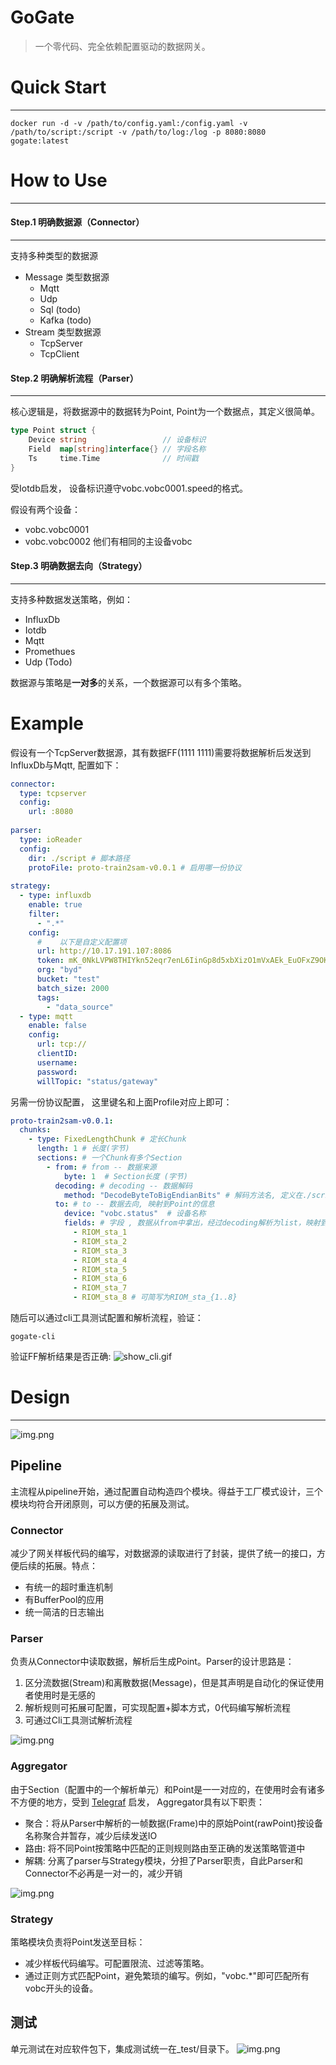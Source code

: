 # GoGate

> 一个零代码、完全依赖配置驱动的数据网关。


# Quick Start

---
```shell
docker run -d -v /path/to/config.yaml:/config.yaml -v /path/to/script:/script -v /path/to/log:/log -p 8080:8080 gogate:latest
```

# How to Use

---
#### Step.1 明确数据源（Connector）

---
支持多种类型的数据源
- Message 类型数据源
    - Mqtt
    - Udp
    - Sql (todo)
    - Kafka (todo)
- Stream 类型数据源
    - TcpServer
    - TcpClient
  
#### Step.2 明确解析流程（Parser）

---
核心逻辑是，将数据源中的数据转为Point, Point为一个数据点，其定义很简单。
```go
type Point struct {
    Device string                 // 设备标识
    Field  map[string]interface{} // 字段名称
    Ts     time.Time              // 时间戳
}
```
受Iotdb启发， 设备标识遵守vobc.vobc0001.speed的格式。

假设有两个设备：
- vobc.vobc0001
- vobc.vobc0002
他们有相同的主设备vobc
#### Step.3 明确数据去向（Strategy）

---
支持多种数据发送策略，例如：
- InfluxDb
- Iotdb
- Mqtt
- Promethues
- Udp (Todo)

数据源与策略是**一对多**的关系，一个数据源可以有多个策略。

# Example
假设有一个TcpServer数据源，其有数据FF(1111 1111)需要将数据解析后发送到InfluxDb与Mqtt, 配置如下：
```yaml
connector:
  type: tcpserver
  config:
    url: :8080
    
parser:
  type: ioReader
  config:
    dir: ./script # 脚本路径
    protoFile: proto-train2sam-v0.0.1 # 启用哪一份协议
    
strategy:
  - type: influxdb
    enable: true
    filter: 
      - ".*"
    config:
      #    以下是自定义配置项
      url: http://10.17.191.107:8086
      token: mK_0NkLVPW8THIYkn52eqr7enL6IinGp8d5xbXizO1mVxAEk_EuOFxZ9OKWYcwVgi2XmogD6iPcO9KQ8ToVvtQ==
      org: "byd"
      bucket: "test"
      batch_size: 2000
      tags:
        - "data_source"
  - type: mqtt
    enable: false
    config:
      url: tcp://
      clientID:
      username:
      password:
      willTopic: "status/gateway"
```
另需一份协议配置， 这里键名和上面Profile对应上即可：
```yaml
proto-train2sam-v0.0.1:
  chunks:
    - type: FixedLengthChunk # 定长Chunk
      length: 1 # 长度(字节)
      sections: # 一个Chunk有多个Section
        - from: # from -- 数据来源
            byte: 1  # Section长度 (字节)
          decoding: # decoding -- 数据解码
            method: "DecodeByteToBigEndianBits" # 解码方法名, 定义在./script下， 反射读取
          to: # to -- 数据去向, 映射到Point的信息
            device: "vobc.status"  # 设备名称
            fields: # 字段 , 数据从from中拿出，经过decoding解析为list，映射到fields中
              - RIOM_sta_1 
              - RIOM_sta_2
              - RIOM_sta_3
              - RIOM_sta_4
              - RIOM_sta_5
              - RIOM_sta_6
              - RIOM_sta_7
              - RIOM_sta_8 # 可简写为RIOM_sta_{1..8}
```

随后可以通过cli工具测试配置和解析流程，验证：
```shell
gogate-cli
```
验证FF解析结果是否正确: 
![show_cli.gif](./_asset/show_cli.gif) 

# Design

---
![img.png](./_asset/img_3.png)

## Pipeline

主流程从pipeline开始，通过配置自动构造四个模块。得益于工厂模式设计，三个模块均符合开闭原则，可以方便的拓展及测试。

### Connector

减少了网关样板代码的编写，对数据源的读取进行了封装，提供了统一的接口，方便后续的拓展。特点：

- 有统一的超时重连机制
- 有BufferPool的应用
- 统一简洁的日志输出

### Parser

负责从Connector中读取数据，解析后生成Point。Parser的设计思路是：
1. 区分流数据(Stream)和离散数据(Message)，但是其声明是自动化的保证使用者使用时是无感的
2. 解析规则可拓展可配置，可实现配置+脚本方式，0代码编写解析流程
3. 可通过Cli工具测试解析流程

![img.png](./_asset/img_5.png)


### Aggregator

由于Section（配置中的一个解析单元）和Point是一一对应的，在使用时会有诸多不方便的地方，受到 [Telegraf](https://www.influxdata.com/time-series-platform/telegraf/) 启发， Aggregator具有以下职责：
  
- 聚合：将从Parser中解析的一帧数据(Frame)中的原始Point(rawPoint)按设备名称聚合并暂存，减少后续发送IO
- 路由: 将不同Point按策略中匹配的正则规则路由至正确的发送策略管道中
- 解耦: 分离了parser与Strategy模块，分担了Parser职责，自此Parser和Connector不必再是一对一的，减少开销

![img.png](./_asset/img_4.png)

### Strategy

策略模块负责将Point发送至目标：

- 减少样板代码编写。可配置限流、过滤等策略。
- 通过正则方式匹配Point，避免繁琐的编写。例如，"vobc.*"即可匹配所有vobc开头的设备。



## 测试
单元测试在对应软件包下，集成测试统一在_test/目录下。
![img.png](./_asset/img4.png)


